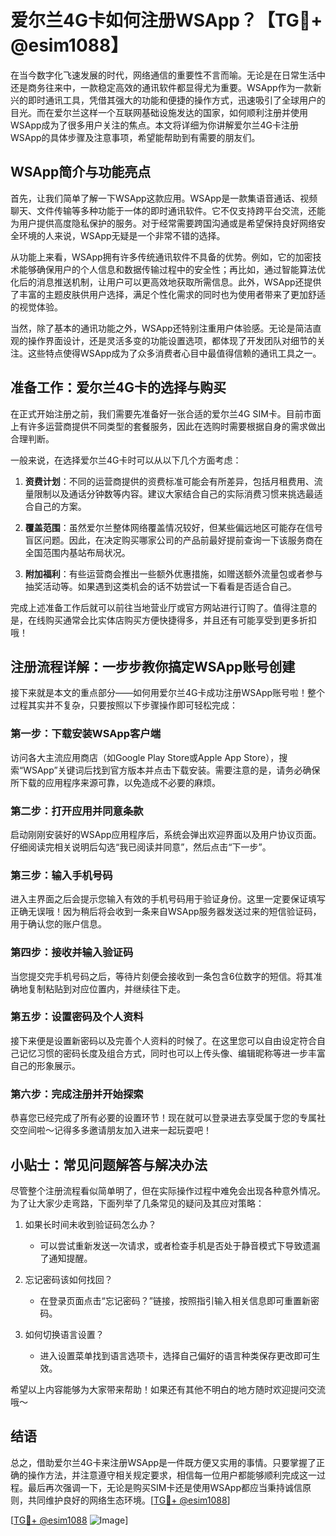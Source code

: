 # 爱尔兰4G卡如何注册WSApp？【TG💪+ @esim1088】

在当今数字化飞速发展的时代，网络通信的重要性不言而喻。无论是在日常生活中还是商务往来中，一款稳定高效的通讯软件都显得尤为重要。WSApp作为一款新兴的即时通讯工具，凭借其强大的功能和便捷的操作方式，迅速吸引了全球用户的目光。而在爱尔兰这样一个互联网基础设施发达的国家，如何顺利注册并使用WSApp成为了很多用户关注的焦点。本文将详细为你讲解爱尔兰4G卡注册WSApp的具体步骤及注意事项，希望能帮助到有需要的朋友们。

## WSApp简介与功能亮点

首先，让我们简单了解一下WSApp这款应用。WSApp是一款集语音通话、视频聊天、文件传输等多种功能于一体的即时通讯软件。它不仅支持跨平台交流，还能为用户提供高度隐私保护的服务。对于经常需要跨国沟通或是希望保持良好网络安全环境的人来说，WSApp无疑是一个非常不错的选择。

从功能上来看，WSApp拥有许多传统通讯软件不具备的优势。例如，它的加密技术能够确保用户的个人信息和数据传输过程中的安全性；再比如，通过智能算法优化后的消息推送机制，让用户可以更高效地获取所需信息。此外，WSApp还提供了丰富的主题皮肤供用户选择，满足个性化需求的同时也为使用者带来了更加舒适的视觉体验。

当然，除了基本的通讯功能之外，WSApp还特别注重用户体验感。无论是简洁直观的操作界面设计，还是灵活多变的功能设置选项，都体现了开发团队对细节的关注。这些特点使得WSApp成为了众多消费者心目中最值得信赖的通讯工具之一。

## 准备工作：爱尔兰4G卡的选择与购买

在正式开始注册之前，我们需要先准备好一张合适的爱尔兰4G SIM卡。目前市面上有许多运营商提供不同类型的套餐服务，因此在选购时需要根据自身的需求做出合理判断。

一般来说，在选择爱尔兰4G卡时可以从以下几个方面考虑：

1. **资费计划**：不同的运营商提供的资费标准可能会有所差异，包括月租费用、流量限制以及通话分钟数等内容。建议大家结合自己的实际消费习惯来挑选最适合自己的方案。
   
2. **覆盖范围**：虽然爱尔兰整体网络覆盖情况较好，但某些偏远地区可能存在信号盲区问题。因此，在决定购买哪家公司的产品前最好提前查询一下该服务商在全国范围内基站布局状况。

3. **附加福利**：有些运营商会推出一些额外优惠措施，如赠送额外流量包或者参与抽奖活动等。如果遇到这类机会的话不妨尝试一下看看是否适合自己。

完成上述准备工作后就可以前往当地营业厅或官方网站进行订购了。值得注意的是，在线购买通常会比实体店购买方便快捷得多，并且还有可能享受到更多折扣哦！

## 注册流程详解：一步步教你搞定WSApp账号创建

接下来就是本文的重点部分——如何用爱尔兰4G卡成功注册WSApp账号啦！整个过程其实并不复杂，只要按照以下步骤操作即可轻松完成：

### 第一步：下载安装WSApp客户端
访问各大主流应用商店（如Google Play Store或Apple App Store），搜索“WSApp”关键词后找到官方版本并点击下载安装。需要注意的是，请务必确保所下载的应用程序来源可靠，以免造成不必要的麻烦。

### 第二步：打开应用并同意条款
启动刚刚安装好的WSApp应用程序后，系统会弹出欢迎界面以及用户协议页面。仔细阅读完相关说明后勾选“我已阅读并同意”，然后点击“下一步”。

### 第三步：输入手机号码
进入主界面之后会提示您输入有效的手机号码用于验证身份。这里一定要保证填写正确无误哦！因为稍后将会收到一条来自WSApp服务器发送过来的短信验证码，用于确认您的账户信息。

### 第四步：接收并输入验证码
当您提交完手机号码之后，等待片刻便会接收到一条包含6位数字的短信。将其准确地复制粘贴到对应位置内，并继续往下走。

### 第五步：设置密码及个人资料
接下来便是设置新密码以及完善个人资料的时候了。在这里您可以自由设定符合自己记忆习惯的密码长度及组合方式，同时也可以上传头像、编辑昵称等进一步丰富自己的形象展示。

### 第六步：完成注册并开始探索
恭喜您已经完成了所有必要的设置环节！现在就可以登录进去享受属于您的专属社交空间啦～记得多多邀请朋友加入进来一起玩耍吧！

## 小贴士：常见问题解答与解决办法

尽管整个注册流程看似简单明了，但在实际操作过程中难免会出现各种意外情况。为了让大家少走弯路，下面列举了几条常见的疑问及其应对策略：

1. 如果长时间未收到验证码怎么办？
   - 可以尝试重新发送一次请求，或者检查手机是否处于静音模式下导致遗漏了通知提醒。
   
2. 忘记密码该如何找回？
   - 在登录页面点击“忘记密码？”链接，按照指引输入相关信息即可重置新密码。
   
3. 如何切换语言设置？
   - 进入设置菜单找到语言选项卡，选择自己偏好的语言种类保存更改即可生效。

希望以上内容能够为大家带来帮助！如果还有其他不明白的地方随时欢迎提问交流哦～

## 结语

总之，借助爱尔兰4G卡来注册WSApp是一件既方便又实用的事情。只要掌握了正确的操作方法，并注意遵守相关规定要求，相信每一位用户都能够顺利完成这一过程。最后再次强调一下，无论是购买SIM卡还是使用WSApp都应当秉持诚信原则，共同维护良好的网络生态环境。[[TG💪+ @esim1088](https://t.me/s/esim1088)]

[[TG💪+ @esim1088](https://t.me/s/esim1088) ![Image](https://i.postimg.cc/4NQfJmqS/Snipaste-2025-05-13-00-14-12.png)]